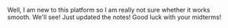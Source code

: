 Well, I am new to this platform so I am really not sure whether it works smooth. We'll see!
Just updated the notes!
Good luck with your midterms!

